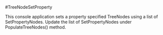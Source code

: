 #TreeNodeSetProperty

This console application sets a property specified TreeNodes using a list of SetPropertyNodes.
Update the list of SetPropertyNodes under PopulateTreeNodes() method.